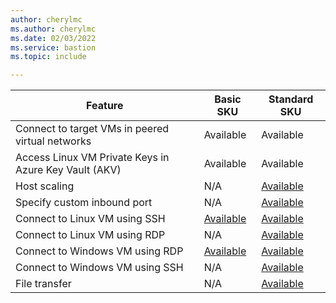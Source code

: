 ```yaml
---
author: cherylmc
ms.author: cherylmc
ms.date: 02/03/2022
ms.service: bastion
ms.topic: include

---
```


| Feature | Basic SKU | Standard SKU |
|---|---|---|
| Connect to target VMs in peered virtual networks | Available | Available |
| Access Linux VM Private Keys in Azure Key Vault (AKV) | Available | Available |
| Host scaling | N/A | [Available](../articles/bastion/configuration-settings.md#instance) |
| Specify custom inbound port | N/A | [Available](../articles/bastion/configuration-settings.md#ports)|
| Connect to Linux VM using SSH | [Available](../articles/bastion/bastion-connect-vm-ssh-linux.md) | [Available](../articles/bastion/bastion-connect-vm-ssh-linux.md)|
| Connect to Linux VM using RDP | N/A| [Available](../articles/bastion/bastion-connect-vm-rdp-linux.md)|
| Connect to Windows VM using RDP | [Available](../articles/bastion/bastion-connect-vm-rdp-windows.md) | [Available](../articles/bastion/bastion-connect-vm-rdp-windows.md)|
| Connect to Windows VM using SSH | N/A | [Available](../articles/bastion/bastion-connect-vm-ssh-windows.md)|
| File transfer | N/A | [Available](../articles/bastion/vm-upload-download-native.md)|
